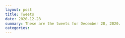 ```yaml
---
layout: post
title: Tweets
date: 2020-12-28
summary: These are the tweets for December 28, 2020.
categories:
---
```


